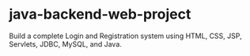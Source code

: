 # java-backend-web-project
Build a complete Login and Registration system using HTML, CSS, JSP, Servlets, JDBC, MySQL, and Java.

